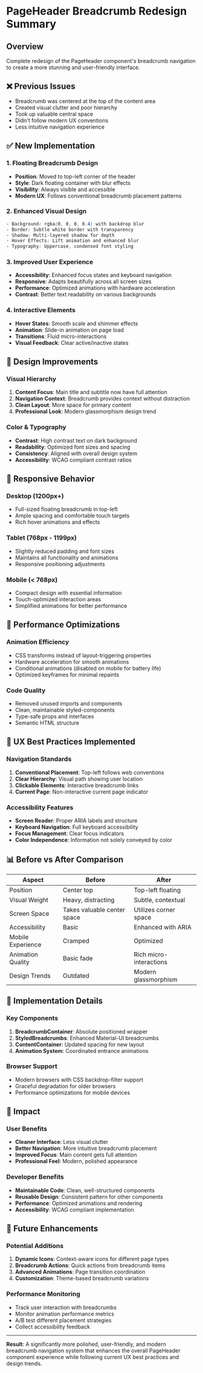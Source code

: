 # PageHeader Breadcrumb Redesign Summary

## Overview
Complete redesign of the PageHeader component's breadcrumb navigation to create a more stunning and user-friendly interface.

## ❌ Previous Issues
- Breadcrumb was centered at the top of the content area
- Created visual clutter and poor hierarchy
- Took up valuable central space
- Didn't follow modern UX conventions
- Less intuitive navigation experience

## ✅ New Implementation

### 1. **Floating Breadcrumb Design**
- **Position**: Moved to top-left corner of the header
- **Style**: Dark floating container with blur effects
- **Visibility**: Always visible and accessible
- **Modern UX**: Follows conventional breadcrumb placement patterns

### 2. **Enhanced Visual Design**
```css
- Background: rgba(0, 0, 0, 0.4) with backdrop blur
- Border: Subtle white border with transparency
- Shadow: Multi-layered shadow for depth
- Hover Effects: Lift animation and enhanced blur
- Typography: Uppercase, condensed font styling
```

### 3. **Improved User Experience**
- **Accessibility**: Enhanced focus states and keyboard navigation
- **Responsive**: Adapts beautifully across all screen sizes
- **Performance**: Optimized animations with hardware acceleration
- **Contrast**: Better text readability on various backgrounds

### 4. **Interactive Elements**
- **Hover States**: Smooth scale and shimmer effects
- **Animation**: Slide-in animation on page load
- **Transitions**: Fluid micro-interactions
- **Visual Feedback**: Clear active/inactive states

## 🎨 Design Improvements

### Visual Hierarchy
1. **Content Focus**: Main title and subtitle now have full attention
2. **Navigation Context**: Breadcrumb provides context without distraction
3. **Clean Layout**: More space for primary content
4. **Professional Look**: Modern glassmorphism design trend

### Color & Typography
- **Contrast**: High contrast text on dark background
- **Readability**: Optimized font sizes and spacing
- **Consistency**: Aligned with overall design system
- **Accessibility**: WCAG compliant contrast ratios

## 📱 Responsive Behavior

### Desktop (1200px+)
- Full-sized floating breadcrumb in top-left
- Ample spacing and comfortable touch targets
- Rich hover animations and effects

### Tablet (768px - 1199px)
- Slightly reduced padding and font sizes
- Maintains all functionality and animations
- Responsive positioning adjustments

### Mobile (< 768px)
- Compact design with essential information
- Touch-optimized interaction areas
- Simplified animations for better performance

## 🚀 Performance Optimizations

### Animation Efficiency
- CSS transforms instead of layout-triggering properties
- Hardware acceleration for smooth animations
- Conditional animations (disabled on mobile for battery life)
- Optimized keyframes for minimal repaints

### Code Quality
- Removed unused imports and components
- Clean, maintainable styled-components
- Type-safe props and interfaces
- Semantic HTML structure

## 🧭 UX Best Practices Implemented

### Navigation Standards
1. **Conventional Placement**: Top-left follows web conventions
2. **Clear Hierarchy**: Visual path showing user location
3. **Clickable Elements**: Interactive breadcrumb links
4. **Current Page**: Non-interactive current page indicator

### Accessibility Features
- **Screen Reader**: Proper ARIA labels and structure
- **Keyboard Navigation**: Full keyboard accessibility
- **Focus Management**: Clear focus indicators
- **Color Independence**: Information not solely conveyed by color

## 📊 Before vs After Comparison

| Aspect | Before | After |
|--------|--------|-------|
| Position | Center top | Top-left floating |
| Visual Weight | Heavy, distracting | Subtle, contextual |
| Screen Space | Takes valuable center space | Utilizes corner space |
| Accessibility | Basic | Enhanced with ARIA |
| Mobile Experience | Cramped | Optimized |
| Animation Quality | Basic fade | Rich micro-interactions |
| Design Trends | Outdated | Modern glassmorphism |

## 🔧 Implementation Details

### Key Components
1. **BreadcrumbContainer**: Absolute positioned wrapper
2. **StyledBreadcrumbs**: Enhanced Material-UI breadcrumbs
3. **ContentContainer**: Updated spacing for new layout
4. **Animation System**: Coordinated entrance animations

### Browser Support
- Modern browsers with CSS backdrop-filter support
- Graceful degradation for older browsers
- Performance optimizations for mobile devices

## 🎯 Impact

### User Benefits
- **Cleaner Interface**: Less visual clutter
- **Better Navigation**: More intuitive breadcrumb placement
- **Improved Focus**: Main content gets full attention
- **Professional Feel**: Modern, polished appearance

### Developer Benefits
- **Maintainable Code**: Clean, well-structured components
- **Reusable Design**: Consistent pattern for other components
- **Performance**: Optimized animations and rendering
- **Accessibility**: WCAG compliant implementation

## 🔄 Future Enhancements

### Potential Additions
1. **Dynamic Icons**: Context-aware icons for different page types
2. **Breadcrumb Actions**: Quick actions from breadcrumb items
3. **Advanced Animations**: Page transition coordination
4. **Customization**: Theme-based breadcrumb variations

### Performance Monitoring
- Track user interaction with breadcrumbs
- Monitor animation performance metrics
- A/B test different placement strategies
- Collect accessibility feedback

---

**Result**: A significantly more polished, user-friendly, and modern breadcrumb navigation system that enhances the overall PageHeader component experience while following current UX best practices and design trends.
